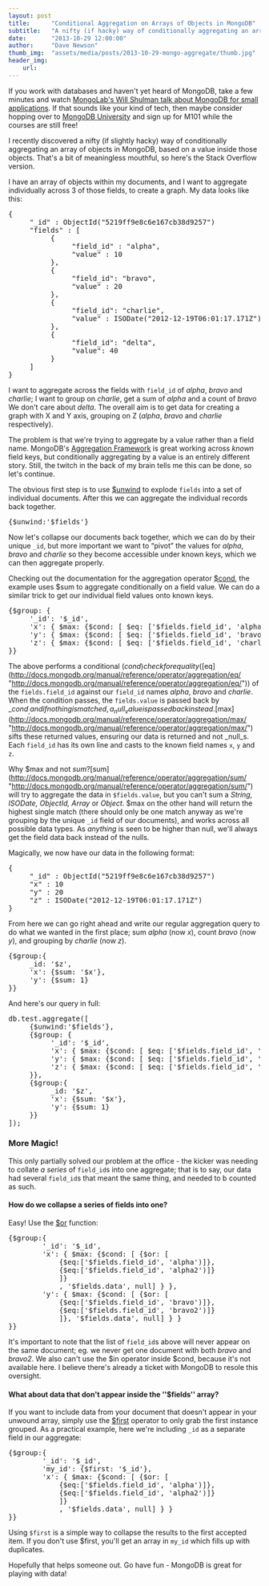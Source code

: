```yaml
---
layout: post
title:      "Conditional Aggregation on Arrays of Objects in MongoDB"
subtitle:   "A nifty (if hacky) way of conditionally aggregating an array of objects in MongoDB"
date:       "2013-10-29 12:00:00"
author:     "Dave Newson"
thumb_img:  "assets/media/posts/2013-10-29-mongo-aggregate/thumb.jpg"
header_img:
    url:
---
```


If you work with databases and haven't yet heard of MongoDB, take a few minutes and watch [MongoLab's Will Shulman talk about MongoDB for small applications](https://www.youtube.com/watch?v=b1BZ9YFsd2o "https://www.youtube.com/watch?v=b1BZ9YFsd2o"). If that sounds like your kind of tech, then maybe consider hopping over to [MongoDB University](https://education.mongodb.com/ "https://education.mongodb.com/") and sign up for M101 while the courses are still free!

I recently discovered a nifty (if slightly hacky) way of conditionally aggregating an array of objects in MongoDB, based on a value inside those objects. That's a bit of meaningless mouthful, so here's the Stack Overflow version.

I have an array of objects within my documents, and I want to aggregate individually across 3 of those fields, to create a graph. My data looks like this:

<pre class="code">{
     "_id" : ObjectId("5219ff9e8c6e167cb38d9257")
     "fields" : [
          {
               "field_id" : "alpha",
               "value" : 10
          },
          {
               "field_id": "bravo",
               "value" : 20
          },
          {
               "field_id": "charlie",
               "value" : ISODate("2012-12-19T06:01:17.171Z")
          },
          {
               "field_id": "delta",
               "value": 40
          }
     ]
}</pre>

I want to aggregate across the fields with `field_id` of _alpha_, _bravo_ and _charlie_; I want to group on _charlie_, get a sum of _alpha_ and a count of _bravo_ We don't care about _delta_. The overall aim is to get data for creating a graph with X and Y axis, grouping on Z (_alpha_, _bravo_ and _charlie_ respectively).

The problem is that we're trying to aggregate by a value rather than a field name. MongoDB's [Aggregation Framework](http://docs.mongodb.org/manual/aggregation/ "http://docs.mongodb.org/manual/aggregation/") is great working across _known_ field keys, but conditionally aggregating by a value is an entirely different story. Still, the twitch in the back of my brain tells me this can be done, so let's continue.

The obvious first step is to use [$unwind](http://docs.mongodb.org/manual/reference/operator/aggregation/unwind/ "http://docs.mongodb.org/manual/reference/operator/aggregation/unwind/") to explode `fields` into a set of individual documents. After this we can aggregate the individual records back together.

<pre class="code">{$unwind:'$fields'}</pre>

Now let's collapse our documents back together, which we can do by their unique `_id`, but more important we want to “pivot” the values for _alpha_, _bravo_ and _charlie_ so they become accessible under known keys, which we can then aggregate properly.

Checking out the documentation for the aggregation operator [$cond](http://docs.mongodb.org/manual/reference/operator/aggregation/cond/ "http://docs.mongodb.org/manual/reference/operator/aggregation/cond/"), the example uses $sum to aggregate conditionally on a field value. We can do a similar trick to get our individual field values onto known keys.

<pre class="code">{$group: {
     '_id': '$_id',
     'x': { $max: {$cond: [ $eq: ['$fields.field_id', 'alpha'], '$fields.value', null ] } },
     'y': { $max: {$cond: [ $eq: ['$fields.field_id', 'bravo'], '$fields.value', null ] } },
     'z': { $max: {$cond: [ $eq: ['$fields.field_id', 'charlie'], '$fields.value', null ] } }
}}</pre>

The above performs a conditional ($cond) check for equality ([$eq](http://docs.mongodb.org/manual/reference/operator/aggregation/eq/ "http://docs.mongodb.org/manual/reference/operator/aggregation/eq/")) of the `fields.field_id` against our `field_id` names _alpha_, _bravo_ and _charlie_. When the condition passes, the `fields.value` is passed back by _$cond_, and if nothing is matched, a _null_ value is passed back instead. [$max](http://docs.mongodb.org/manual/reference/operator/aggregation/max/ "http://docs.mongodb.org/manual/reference/operator/aggregation/max/") sifts these returned values, ensuring our data is returned and not _null_s. Each `field_id` has its own line and casts to the known field names `x`, `y` and `z`.

Why $max and not $sum? [$sum](http://docs.mongodb.org/manual/reference/operator/aggregation/sum/ "http://docs.mongodb.org/manual/reference/operator/aggregation/sum/") will try to aggregate the data in `$fields.value`, but you can't sum a _String, ISODate, ObjectId, Array_ or _Object_. $max on the other hand will return the highest single match (there should only be one match anyway as we're grouping by the unique `_id` field of our documents), and works across all possible data types. As _anything_ is seen to be higher than null, we'll always get the field data back instead of the nulls.

Magically, we now have our data in the following format:

<pre class="code">{
     "_id" : ObjectId("5219ff9e8c6e167cb38d9257")
     "x" : 10
     "y" : 20
     "z" : ISODate("2012-12-19T06:01:17.171Z")
}</pre>

From here we can go right ahead and write our regular aggregation query to do what we wanted in the first place; sum _alpha_ (now _x_), count _bravo_ (now _y_), and grouping by _charlie_ (now _z_).

<pre class="code">{$group:{
     _id: '$z',
     'x': {$sum: '$x'},
     'y': {$sum: 1}
}}</pre>

And here's our query in full:

<pre class="code">db.test.aggregate([
     {$unwind:'$fields'},
     {$group: {
          '_id': '$_id',
          'x': { $max: {$cond: [ $eq: ['$fields.field_id', 'alpha'], '$fields.value', null ] } },
          'y': { $max: {$cond: [ $eq: ['$fields.field_id', 'bravo'], '$fields.value', null ] } },
          'z': { $max: {$cond: [ $eq: ['$fields.field_id', 'charlie'], '$fields.value', null ] } }
     }},
     {$group:{
          _id: '$z',
          'x': {$sum: '$x'},
          'y': {$sum: 1}
     }}
]);</pre>

### More Magic!

This only partially solved our problem at the office - the kicker was needing to collate _a series_ of `field_id`s into one aggregate; that is to say, our data had several `field_id`s that meant the same thing, and needed to b counted as such.

#### How do we collapse a series of fields into one?

Easy! Use the [$or](http://docs.mongodb.org/manual/reference/operator/aggregation/or/ "http://docs.mongodb.org/manual/reference/operator/aggregation/or/") function:

<pre class="code">{$group:{
        '_id': '$_id',
        'x': { $max: {$cond: [ {$or: [
            {$eq:['$fields.field_id', 'alpha')]},
            {$eq:['$fields.field_id', 'alpha2')]}
            ]}
            , '$fields.data', null] } },
        'y': { $max: {$cond: [ {$or: [
            {$eq:['$fields.field_id', 'bravo')]},
            {$eq:['$fields.field_id', 'bravo2')]}
            ]}, '$fields.data', null] } }
}}</pre>

It's important to note that the list of `field_id`s above will never appear on the same document; eg. we never get one document with both _bravo_ and _bravo2_. We also can't use the $in operator inside $cond, because it's not available here. I believe there's already a ticket with MongoDB to resole this oversight.

#### What about data that don't appear inside the ''$fields'' array?

If you want to include data from your document that doesn't appear in your unwound array, simply use the [$first](http://docs.mongodb.org/manual/reference/operator/aggregation/first/ "http://docs.mongodb.org/manual/reference/operator/aggregation/first/") operator to only grab the first instance grouped. As a practical example, here we're including `_id` as a separate field in our aggregate:

<pre class="code">{$group:{
        '_id': '$_id',
        'my_id': {$first: '$_id'},
        'x': { $max: {$cond: [ {$or: [
            {$eq:['$fields.field_id', 'alpha')]},
            {$eq:['$fields.field_id', 'alpha2')]}
            ]}
            , '$fields.data', null] } }
}}</pre>

Using `$first` is a simple way to collapse the results to the first accepted item. If you don't use $first, you'll get an array in `my_id` which fills up with duplicates.

Hopefully that helps someone out. Go have fun - MongoDB is great for playing with data!